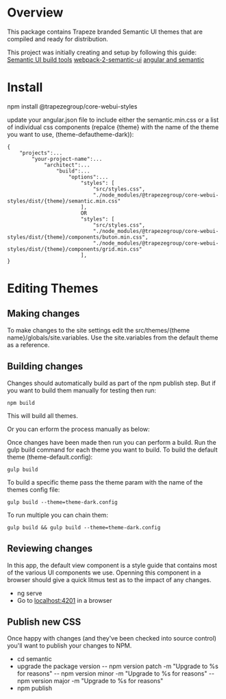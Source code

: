 # Overview
This package contains Trapeze branded Semantic UI themes that are compiled and ready for distribution.

This project was initially creating and setup by following this guide:
[Semantic UI build tools](https://semantic-ui.com/introduction/build-tools.html)
[webpack-2-semantic-ui](https://medium.com/webmonkeys/webpack-2-semantic-ui-theming-a216ddf60daf)
[angular and semantic](https://josuevalrob.com/article/angular-and-semantic)

# Install
npm install @trapezegroup/core-webui-styles

update your angular.json file to include either the semantic.min.css or a list of individual css components (repalce {theme} with the name of the theme you want to use, (theme-defautheme-dark)):

    {
        "projects":...
            "your-project-name":...
                "architect":...
                    "build":...
                        "options":...
                            "styles": [
                                "src/styles.css",
                                "./node_modules/@trapezegroup/core-webui-styles/dist/{theme}/semantic.min.css"
                            ],
                            OR
                            "styles": [
                                "src/styles.css",
                                "./node_modules/@trapezegroup/core-webui-styles/dist/{theme}/components/buton.min.css",
                                "./node_modules/@trapezegroup/core-webui-styles/dist/{theme}/components/grid.min.css"
                            ],
    }


# Editing Themes

## Making changes
To make changes to the site settings edit the src/themes/{theme name}/globals/site.variables. Use the site.variables from the default theme as a reference.

## Building changes
Changes should automatically build as part of the npm publish step. But if you want to build them manually for testing then run:

    npm build

This will build all themes.

Or you can erform the process manually as below:

Once changes have been made then run you can perform a build.
Run the gulp build command for each theme you want to build.
To build the default theme (theme-default.config):

    gulp build

To build a specific theme pass the theme param with the name of the themes config file:

    gulp build --theme=theme-dark.config

To run multiple you can chain them:

    gulp build && gulp build --theme=theme-dark.config

## Reviewing changes
In this app, the default view component is a style guide that contains most of the various UI components we use.
Openning this component in a browser should give a quick litmus test as to the impact of any changes.

- ng serve
- Go to [localhost:4201](http://localhost:4201) in a browser

## Publish new CSS
Once happy with changes (and they've been checked into source control) you'll want to publish your changes to NPM.
- cd semantic
- upgrade the package version
-- npm version patch -m "Upgrade to %s for reasons"
-- npm version minor -m "Upgrade to %s for reasons"
-- npm version major -m "Upgrade to %s for reasons"
- npm publish